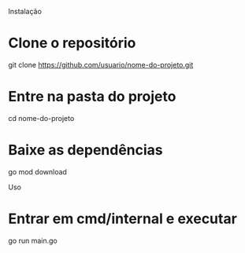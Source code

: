 Instalação

# Clone o repositório
git clone https://github.com/usuario/nome-do-projeto.git

# Entre na pasta do projeto
cd nome-do-projeto

# Baixe as dependências
go mod download

Uso

# Entrar em cmd/internal e executar
go run main.go